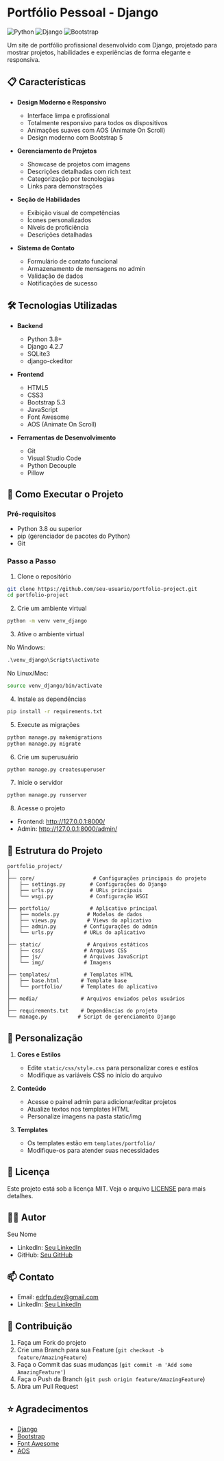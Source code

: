 # Portfólio Pessoal - Django

![Python](https://img.shields.io/badge/Python-3.8%2B-blue)
![Django](https://img.shields.io/badge/Django-4.2.7-green)
![Bootstrap](https://img.shields.io/badge/Bootstrap-5.3-purple)

Um site de portfólio profissional desenvolvido com Django, projetado para mostrar projetos, habilidades e experiências de forma elegante e responsiva.

## 📋 Características

- **Design Moderno e Responsivo**
  - Interface limpa e profissional
  - Totalmente responsivo para todos os dispositivos
  - Animações suaves com AOS (Animate On Scroll)
  - Design moderno com Bootstrap 5

- **Gerenciamento de Projetos**
  - Showcase de projetos com imagens
  - Descrições detalhadas com rich text
  - Categorização por tecnologias
  - Links para demonstrações

- **Seção de Habilidades**
  - Exibição visual de competências
  - Ícones personalizados
  - Níveis de proficiência
  - Descrições detalhadas

- **Sistema de Contato**
  - Formulário de contato funcional
  - Armazenamento de mensagens no admin
  - Validação de dados
  - Notificações de sucesso

## 🛠 Tecnologias Utilizadas

- **Backend**
  - Python 3.8+
  - Django 4.2.7
  - SQLite3
  - django-ckeditor

- **Frontend**
  - HTML5
  - CSS3
  - Bootstrap 5.3
  - JavaScript
  - Font Awesome
  - AOS (Animate On Scroll)

- **Ferramentas de Desenvolvimento**
  - Git
  - Visual Studio Code
  - Python Decouple
  - Pillow

## 🚀 Como Executar o Projeto

### Pré-requisitos

- Python 3.8 ou superior
- pip (gerenciador de pacotes do Python)
- Git

### Passo a Passo

1. Clone o repositório
```bash
git clone https://github.com/seu-usuario/portfolio-project.git
cd portfolio-project
```

2. Crie um ambiente virtual
```bash
python -m venv venv_django
```

3. Ative o ambiente virtual

No Windows:
```powershell
.\venv_django\Scripts\activate
```

No Linux/Mac:
```bash
source venv_django/bin/activate
```

4. Instale as dependências
```bash
pip install -r requirements.txt
```

5. Execute as migrações
```bash
python manage.py makemigrations
python manage.py migrate
```

6. Crie um superusuário
```bash
python manage.py createsuperuser
```

7. Inicie o servidor
```bash
python manage.py runserver
```

8. Acesse o projeto
- Frontend: http://127.0.0.1:8000/
- Admin: http://127.0.0.1:8000/admin/

## 📁 Estrutura do Projeto

```
portfolio_project/
│
├── core/                   # Configurações principais do projeto
│   ├── settings.py        # Configurações do Django
│   ├── urls.py            # URLs principais
│   └── wsgi.py            # Configuração WSGI
│
├── portfolio/             # Aplicativo principal
│   ├── models.py         # Modelos de dados
│   ├── views.py          # Views do aplicativo
│   ├── admin.py         # Configurações do admin
│   └── urls.py          # URLs do aplicativo
│
├── static/               # Arquivos estáticos
│   ├── css/             # Arquivos CSS
│   ├── js/              # Arquivos JavaScript
│   └── img/             # Imagens
│
├── templates/           # Templates HTML
│   ├── base.html       # Template base
│   └── portfolio/      # Templates do aplicativo
│
├── media/              # Arquivos enviados pelos usuários
│
├── requirements.txt    # Dependências do projeto
└── manage.py          # Script de gerenciamento Django
```

## 🎨 Personalização

1. **Cores e Estilos**
   - Edite `static/css/style.css` para personalizar cores e estilos
   - Modifique as variáveis CSS no início do arquivo

2. **Conteúdo**
   - Acesse o painel admin para adicionar/editar projetos
   - Atualize textos nos templates HTML
   - Personalize imagens na pasta static/img

3. **Templates**
   - Os templates estão em `templates/portfolio/`
   - Modifique-os para atender suas necessidades

## 📝 Licença

Este projeto está sob a licença MIT. Veja o arquivo [LICENSE](LICENSE) para mais detalhes.

## 👨‍💻 Autor

Seu Nome
- LinkedIn: [Seu LinkedIn](www.linkedin.com/in/eder-fornielles-pereira-8483b253)
- GitHub: [Seu GitHub](https://github.com/ederfp)

## 📫 Contato

- Email: edrfp.dev@gmail.com
- LinkedIn: [Seu LinkedIn](www.linkedin.com/in/eder-fornielles-pereira-8483b253)

## 🤝 Contribuição

1. Faça um Fork do projeto
2. Crie uma Branch para sua Feature (`git checkout -b feature/AmazingFeature`)
3. Faça o Commit das suas mudanças (`git commit -m 'Add some AmazingFeature'`)
4. Faça o Push da Branch (`git push origin feature/AmazingFeature`)
5. Abra um Pull Request

## ⭐ Agradecimentos

- [Django](https://www.djangoproject.com/)
- [Bootstrap](https://getbootstrap.com/)
- [Font Awesome](https://fontawesome.com/)
- [AOS](https://michalsnik.github.io/aos/)